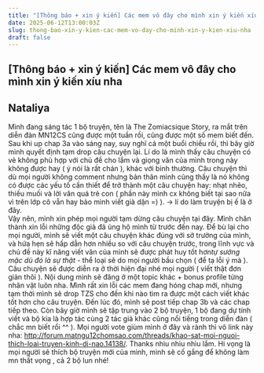 ```yaml
---
title: "[Thông báo + xin ý kiến] Các mem vô đây cho mình xin ý kiến xíu nha"
date: 2025-06-12T13:00:03Z
slug: thong-bao-xin-y-kien-cac-mem-vo-day-cho-minh-xin-y-kien-xiu-nha
draft: false
---
```


## [Thông báo + xin ý kiến] Các mem vô đây cho mình xin ý kiến xíu nha

## Nataliya

Mình đang sáng tác 1 bộ truyện, tên là The Zomiacsique Story, ra mắt trên diễn đàn MN12CS cũng được một tuần rồi, cũng được một số mem biết đến.
Sau khi up chap 3a vào sáng nay, suy nghĩ cả một buổi chiều rồi, thì bây giờ mình quyết định tạm drop câu chuyện lại. 
Lí do là mình thấy câu chuyện có vẻ không phù hợp với chủ đề cho lắm và giọng văn của mình trong này không được hay ( ý nói là rất chán ), khác với bình thường. Câu chuyện thì dù mọi người không comment nhưng bản thân mình cũng thấy là nó không có được các yếu tố cần thiết để trở thành một câu chuyện hay: nhạt nhẽo, thiếu muối và lời văn quá trẻ con ( phần này mình cx không biết tại sao nữa vì trên lớp cô vẫn hay bảo mình viết già dặn =) ). -> lí do làm truyện bị ế là ở đây.  
Vậy nên, mình xin phép mọi người tạm dừng câu chuyện tại đây. Mình chân thành xin lỗi những độc giả đã ủng hộ mình từ trước đến nay.
Để bù lại cho mọi người, mình sẽ viết một câu chuyện khác đúng với sở trường của mình, và hứa hẹn sẽ hấp dẫn hơn nhiều so với câu chuyện trước, trong lĩnh vực và chủ đề này kĩ năng viết văn của mình sẽ được phát huy tốt hơn*tự sướng mặc dù đó là sự thật* - thể loại sẽ do mọi người bầu chọn ( để tạ lỗi ý mà  ).
Câu chuyện sẽ được diễn ra ở thời hiện đại nhé mọi người ( viết thật đơn giản thôi ).
Nội dung mình sẽ đăng ở một topic khác + bonus profile từng nhân vật luôn nha.
 Mình rất xin lỗi các mem đang hóng chap mới, nhưng tạm thời mình sẽ drop TZS cho đến khi nào tìm ra được một cách viết khác tốt hơn cho câu truyện. Đến lúc đó, mình sẽ post tiếp chap 3b và các chap tiếp theo.
Còn bây giờ mình sẽ tập trung vào 2 bộ truyện, 1 bộ đang dự tính viết và bộ kia là hợp tác cùng 2 tác giả khác cũng nổi tiếng trong diễn đàn ( chắc mn biết rồi ^^ ).
Mọi người vote giùm mình ở đây và rảnh thì vô link này nha:  http://forum.matngu12chomsao.com/threads/khao-sat-moi-nguoi-thich-loai-truyen-kinh-di-nao.14138/. Thanks nhìu nhìu nhìu lắm.  Hi vọng là mọi người sẽ thích bộ truyện mới của mình, mình sẽ cố gắng để không làm mn thất vọng , cả 2 bộ lun nhé!